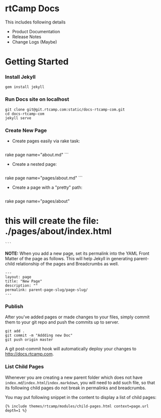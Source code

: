 rtCamp Docs
===========

This includes following details

- Product Documentation
- Release Notes
- Change Logs (Maybe)

Getting Started
====================

### Install Jekyll

	gem install jekyll

### Run Docs site on localhost

	git clone git@git.rtcamp.com:static/docs-rtcamp-com.git
	cd docs-rtcamp-com
	jekyll serve

### Create New Page

- Create pages easily via rake task:

	```
rake page name="about.md"
	```

- Create a nested page:

	```
rake page name="pages/about.md"
	```

- Create a page with a "pretty" path:

	```
rake page name="pages/about"
# this will create the file: ./pages/about/index.html
	```

**NOTE:** When you add a new page, set its permalink into the YAML Front Matter of the page as follows. This will help Jekyll in generating parent-child relationship of the pages and Breadcrumbs as well.

	---
	layout: page
	title: "New Page"
	description: ""
	permalink: parent-page-slug/page-slug/
	---

### Publish

After you've added pages or made changes to your files, simply commit them to your git repo and push the commits up to server.

	git add .
	git commit -m "Addding new Doc"
	git push origin master

A git post-commit hook will automatically deploy your changes to http://docs.rtcamp.com.

### List Child Pages

Whenever you are creating a new parent folder which does not have `index.md`/`index.html`/`index.markdown`, you will need to add such file, so that its following child pages do not break in permalinks and breadcrumbs.

You may put following snippet in the content to display a list of child pages:

	{% include themes/rtcamp/modules/child-pages.html context=page.url depth=1 %}

